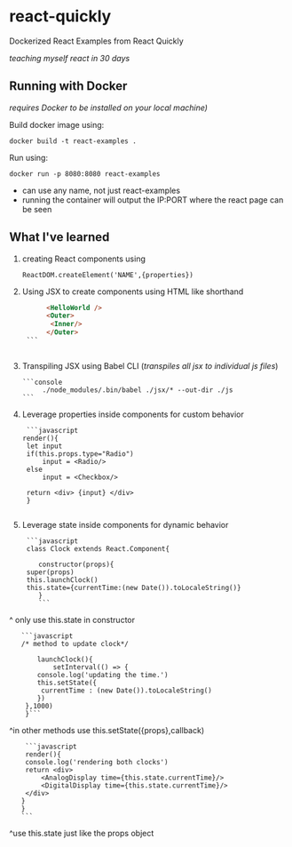 # react-quickly


Dockerized React Examples from React Quickly

*teaching myself react in 30 days*

## Running with Docker
*requires Docker to be installed on your local machine)*

Build docker image using: 

    docker build -t react-examples .

Run using:

    docker run -p 8080:8080 react-examples

* can use any name, not just react-examples
* running the container will output the IP:PORT where the react page can be seen

## What I've learned

1. creating React components using 

       ReactDOM.createElement('NAME',{properties})
    
    
2. Using JSX to create components using HTML like shorthand

      ```HTML
            <HelloWorld />
            <Outer>
    		 <Inner/>
    	    </Outer>
       ```
    	
3. Transpiling JSX using Babel CLI (*transpiles all jsx to individual js files*)

       ```console
            ./node_modules/.bin/babel ./jsx/* --out-dir ./js
       ```
       
4. Leverage properties inside components for custom behavior
        
        ```javascript
	   render(){
    	let input 
    	if(this.props.type="Radio")
    		input = <Radio/>
    	else
    		input = <Checkbox/>
    		
    	return <div> {input} </div>
        }
	```
    
5. Leverage state inside components for dynamic behavior
    
        ```javascript
	    class Clock extends React.Component{
	    
	       constructor(props){
		super(props)
		this.launchClock()
		this.state={currentTime:(new Date()).toLocaleString()}
	       }
	       ```
^ only use this.state in constructor

	   ```javascript 
	   /* method to update clock*/
               
	       launchClock(){
	           setInterval(() => {
		   console.log('updating the time.')
		   this.setState({ 
			currentTime : (new Date()).toLocaleString()
		   })
	    },1000)
        }```
^in other methods use this.setState({props},callback)

	    ```javascript 
	    render(){
	    console.log('rendering both clocks')
		return <div>
			<AnalogDisplay time={this.state.currentTime}/>
			<DigitalDisplay time={this.state.currentTime}/>
		</div>
	   }
       }
       ```
^use this.state just like the props object


